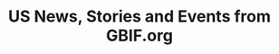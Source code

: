 ---
# Stories about GBIF-mediated US data
title: US News, Stories and Events from GBIF.org

# Description (Optional)
#description: "Some examples of GBIF-mediated data from the US."
  
layout: compose
composition:
- type: stories

# Filters
# Use these options to tailor the content displayed in your block.

filters:
  # Content Type Filter (Optional)
  # Define which types of content to display by uncommenting. If unspecified, all types are shown.
  contentType:
    - DATA_USE
    - NEWS
    - EVENT
    #- LITERATURE
  
  # Display Limit (Optional)
  # Set the number of items to showcase. Default is 6.
  limit: 9 

  # Filter content by researcher's country using ISO country codes. (Optional)
  countriesOfResearcher: 
    - US
    # Add more country codes for filtering (e.g., - GB, - CA, etc.)

  # Filter content by country or coverage using ISO country codes. (Optional)
  countriesOfCoverage:
    - US
    # Add more country codes for filtering.

  # Topic Filters (Optional)
  # Use these codes to filter content by specific topics.
  topics:
    # Uncomment any topics you want to exclude from the block.
    - DNA
    - DATA_PAPER
    - INFRASTRUCTURE
    - TAXONOMY
    - SPECIES_DISTRIBUTIONS
    - PHYLOGENETICS
    - MARINE
    - INVASIVES
    - HUMAN_HEALTH
    - FRESHWATER
    - EVOLUTION
    - ECOSYSTEM_SERVICES
    - ECOLOGY
    - DATA_MANAGEMENT
    - CONSERVATION
    - CLIMATE_CHANGE
    - CITIZEN_SCIENCE
    - BIOGEOGRAPHY
    - BIODIVERSITY_SCIENCE
    - AGRICULTURE 
    
---